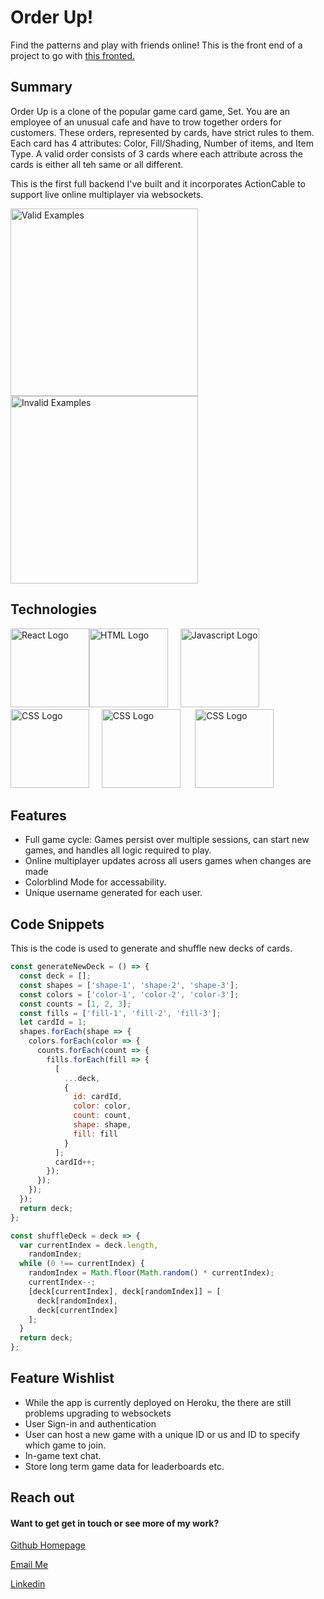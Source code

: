 # Order Up!

Find the patterns and play with friends online! This is the front end of a
project to go with
[this fronted.](https://github.com/dannyirwin/order-up-frontend)

## Summary

Order Up is a clone of the popular game card game, Set. You are an employee of
an unusual cafe and have to trow together orders for customers. These orders,
represented by cards, have strict rules to them. Each card has 4 attributes:
Color, Fill/Shading, Number of items, and Item Type. A valid order consists of 3
cards where each attribute across the cards is either all teh same or all
different.

This is the first full backend I've built and it incorporates ActionCable to
support live online multiplayer via websockets.

<img src="./src/images/ValidExamples.png" alt="Valid Examples" height="300px"><img
src="./src/images/InvalidExamples.png" alt="Invalid Examples" height="300px">

## Technologies

<img src="https://assets-global.website-files.com/5d9bc5d562ffc2869b470941/5e1f8bd1dc3c511ea5a28a56_icon-rect-tech.png" alt="React Logo" height="126"><img src="https://upload.wikimedia.org/wikipedia/commons/6/61/HTML5_logo_and_wordmark.svg" alt="HTML Logo" height="126">&nbsp;&nbsp;&nbsp;&nbsp;&nbsp;<img src="https://upload.wikimedia.org/wikipedia/commons/6/6a/JavaScript-logo.png" alt="Javascript Logo" height="126">&nbsp;&nbsp;&nbsp;&nbsp;&nbsp;<img src="https://upload.wikimedia.org/wikipedia/commons/thumb/3/3d/CSS.3.svg/730px-CSS.3.svg.png" alt="CSS Logo" height="126">&nbsp;&nbsp;&nbsp;&nbsp;&nbsp;<img src="https://www.edureka.co/blog/wp-content/uploads/2019/02/What-is-Ruby-on-Rails-1.png" alt="CSS Logo" height="126">
&nbsp;&nbsp;&nbsp;&nbsp;&nbsp;<img src="https://fuzati.com/wp-content/uploads/2016/12/Ruby-Logo-300x209.png" alt="CSS Logo" height="126">

## Features

- Full game cycle: Games persist over multiple sessions, can start new games,
  and handles all logic required to play.
- Online multiplayer updates across all users games when changes are made
- Colorblind Mode for accessability.
- Unique username generated for each user.

## Code Snippets

This is the code is used to generate and shuffle new decks of cards.

```javascript
const generateNewDeck = () => {
  const deck = [];
  const shapes = ['shape-1', 'shape-2', 'shape-3'];
  const colors = ['color-1', 'color-2', 'color-3'];
  const counts = [1, 2, 3];
  const fills = ['fill-1', 'fill-2', 'fill-3'];
  let cardId = 1;
  shapes.forEach(shape => {
    colors.forEach(color => {
      counts.forEach(count => {
        fills.forEach(fill => {
          [
            ...deck,
            {
              id: cardId,
              color: color,
              count: count,
              shape: shape,
              fill: fill
            }
          ];
          cardId++;
        });
      });
    });
  });
  return deck;
};

const shuffleDeck = deck => {
  var currentIndex = deck.length,
    randomIndex;
  while (0 !== currentIndex) {
    randomIndex = Math.floor(Math.random() * currentIndex);
    currentIndex--;
    [deck[currentIndex], deck[randomIndex]] = [
      deck[randomIndex],
      deck[currentIndex]
    ];
  }
  return deck;
};
```

## Feature Wishlist

- While the app is currently deployed on Heroku, the there are still problems
  upgrading to websockets
- User Sign-in and authentication
- User can host a new game with a unique ID or us and ID to specify which game
  to join.
- In-game text chat.
- Store long term game data for leaderboards etc.

## Reach out

#### Want to get get in touch or see more of my work?

[Github Homepage](https://github.com/dannyirwin)

[Email Me](https://github.com/dannyirwin)

[Linkedin](https://www.linkedin.com/in/itsdanielirwin/)
